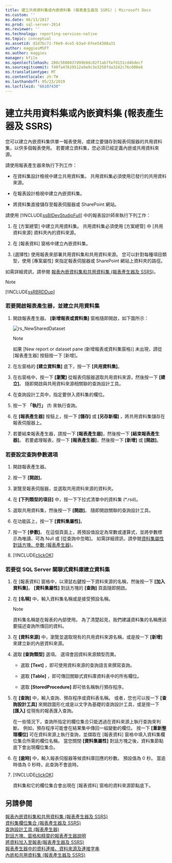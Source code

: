```yaml
---
title: 建立共用資料集或內嵌資料集 (報表產生器及 SSRS) | Microsoft Docs
ms.custom: ''
ms.date: 06/13/2017
ms.prod: sql-server-2014
ms.reviewer: ''
ms.technology: reporting-services-native
ms.topic: conceptual
ms.assetid: d1d7bc71-f0e9-4ce5-b3ad-6fee54388a31
author: maggiesMSFT
ms.author: maggies
manager: kfile
ms.openlocfilehash: 208c5608037d99b9dc02f1ab7fefd151cd4bdecf
ms.sourcegitcommit: f40fa47619512a9a9c3e3258fda3242c76c008e6
ms.translationtype: MT
ms.contentlocale: zh-TW
ms.lasthandoff: 05/23/2019
ms.locfileid: "66107430"
---
```

# <a name="create-a-shared-dataset-or-embedded-dataset-report-builder-and-ssrs"></a>建立共用資料集或內嵌資料集 (報表產生器及 SSRS)
  您可以建立內嵌資料集供單一報表使用，或建立要儲存到報表伺服器的共用資料集，以供多個報表使用。 若要建立資料集，您必須已經定義內嵌或共用資料來源。  
  
 請使用報表產生器來執行下列工作：  
  
-   在資料集設計檢視中建立共用資料集。 共用資料集必須使用已發行的共用資料來源。  
  
-   在報表設計檢視中建立內嵌資料集。  
  
-   將資料集直接儲存至報表伺服器或 SharePoint 網站。  
  
 請使用 [!INCLUDE[ssBIDevStudioFull](../../includes/ssbidevstudiofull-md.md)] 中的報表設計師來執行下列工作：  
  
1.  在 [方案總管] 中建立共用資料集。 共用資料集必須使用 [方案總管] 中 [共用資料來源] 資料夾內的資料來源。  
  
2.  在 [報表資料] 窗格中建立內嵌資料集。  
  
3.  (選擇性) 使用報表來部署共用資料集和共用資料來源。 您可以針對每種項目類型，使用 [專案屬性] 來指定報表伺服器或 SharePoint 網站上資料夾的路徑。  
  
 如需詳細資訊，請參閱 [報表內嵌資料集和共用資料集 &#40;報表產生器及 SSRS&#41;](report-embedded-datasets-and-shared-datasets-report-builder-and-ssrs.md)。  
  
> [!NOTE]  
>  [!INCLUDE[ssRBRDDup](../../includes/ssrbrddup-md.md)]  
  
### <a name="to-open-report-builder-and-create-a-shared-dataset"></a>若要開啟報表產生器，並建立共用資料集  
  
1.  開啟報表產生器。 **[新增報表或資料集]** 窗格隨即開啟，如下圖所示：  
  
     ![rs_NewSharedDataset](../media/rs-newshareddataset.gif "rs_NewSharedDataset")  
  
    > [!NOTE]  
    >  如果 [New report or dataset pane (新增報表或資料集窗格)] 未出現，請從 [報表產生器] 按鈕按一下 [新增]。  
  
2.  在左窗格的 **[建立資料集]** 底下，按一下 **[共用資料集]**。  
  
3.  在右窗格中，按一下 **[瀏覽]** 從報表伺服器選取共用資料來源，然後按一下 **[建立]**。 隨即開啟與共用資料來源相關聯的查詢設計工具。  
  
4.  在查詢設計工具中，指定要併入資料集的欄位。  
  
5.  按一下 **「執行」** (**!**) 來執行查詢。  
  
6.  在 **[報表產生器]** 按鈕上，按一下 **[儲存]** 或 **[另存新檔]** ，將共用資料集儲存在報表伺服器上。  
  
7.  若要結束報表產生器，請按一下 **[報表產生器]**，然後按一下 **[結束報表產生器]**。 若要處理報表，按一下 **[報表產生器]**，然後按一下 **[新增]** 或 **[開啟]**。  
  
### <a name="to-set-query-parameter-options"></a>若要設定查詢參數選項  
  
1.  開啟報表產生器。  
  
2.  按一下 **[開啟]**。  
  
3.  瀏覽至報表伺服器，並選取共用資料來源的資料夾。  
  
4.  在 **[下列類型的項目]** 中，按一下下拉式清單中的資料集 (*.rsd)。  
  
5.  選取共用資料集，然後按一下 **[開啟]**。 隨即開啟關聯的查詢設計工具。  
  
6.  在功能區上，按一下 **[資料集屬性]**。  
  
7.  按一下 **[參數]**。 在這個頁面上，將預設值設定為常數或運算式，並將參數標示為唯讀、可為 Null 或 [從查詢中忽略]。 如需詳細資訊，請參閱[資料集屬性對話方塊、參數 &#40;報表產生器&#41;](../dataset-properties-dialog-box-parameters-report-builder.md)。  
  
8.  [!INCLUDE[clickOK](../../../includes/clickok-md.md)]  
  
  
### <a name="to-create-a-dataset-from-a-sql-server-relational-database"></a>若要從 SQL Server 關聯式資料庫建立資料集  
  
1.  在 [報表資料] 窗格中，以滑鼠右鍵按一下資料來源的名稱，然後按一下 **[加入資料集]**。 **[資料集屬性]** 對話方塊的 **[查詢]** 頁面隨即開啟。  
  
2.  在 **[名稱]** 中，輸入資料集名稱或是接受預設名稱。  
  
    > [!NOTE]  
    >  資料集名稱是在報表的內部使用。 為了清楚起見，我們建議資料集的名稱應該要描述查詢所傳回的資料。  
  
3.  在 **[資料來源]** 中，瀏覽並選取現有的共用資料來源名稱，或是按一下 **[新增]** 來建立新的內嵌資料來源。  
  
4.  選取 **[查詢類型]** 選項。 選項會因資料來源類型而異。  
  
    -   選取 **[Text]** ，即可使用資料來源的查詢語言來撰寫查詢。  
  
    -   選取 **[Table]** ，即可傳回關聯式資料庫資料表中的所有欄位。  
  
    -   選取 **[StoredProcedure]** 即可依名稱執行預存程序。  
  
5.  在 **[查詢]** 中，輸入查詢、預存程序或資料表名稱。 或者，您也可以按一下 **[查詢設計工具]** 來開啟圖形化或是以文字為基礎的查詢設計工具，或是按一下 **[匯入]** 從現有的報表匯入查詢。  
  
     在一些情況下，查詢所指定的欄位集合只能透過在資料來源上執行查詢來判斷。 例如，預存程序可能會在結果集中傳回一組變動的欄位。 按一下 **[重新整理欄位]** 可在資料來源上執行查詢，並擷取在 [報表資料] 窗格中填入資料集欄位集合所需的欄位名稱。 當您關閉 **[資料集屬性]** 對話方塊之後，資料集節點底下會出現欄位集合。  
  
6.  在 **[逾時]** 中，輸入報表伺服器等候資料庫回應的秒數。 預設值為 0 秒。 當逾時值為 0 秒時，此查詢不會逾時。  
  
7.  [!INCLUDE[clickOK](../../../includes/clickok-md.md)]  
  
     資料集和它的欄位集合會出現在 [報表資料] 窗格的資料來源節點底下。  
  
## <a name="see-also"></a>另請參閱  
 [報表內嵌資料集和共用資料集 &#40;報表產生器及 SSRS&#41;](report-embedded-datasets-and-shared-datasets-report-builder-and-ssrs.md)   
 [資料集欄位集合 &#40;報表產生器及 SSRS&#41;](dataset-fields-collection-report-builder-and-ssrs.md)   
 [查詢設計工具 &#40;報表產生器&#41;](../query-designers-report-builder.md)   
 [對話方塊、窗格和精靈的報表產生器說明](../report-builder-help-for-dialog-boxes-panes-and-wizards.md)   
 [將資料加入至報表&#40;報表產生器及 SSRS&#41;](report-datasets-ssrs.md)   
 [報表產生器中的資料連接、資料來源及連接字串](../data-connections-data-sources-and-connection-strings-in-report-builder.md)   
 [內嵌和共用資料集 &#40;報表產生器及 SSRS&#41;](embedded-and-shared-datasets-report-builder-and-ssrs.md)  
  
  

